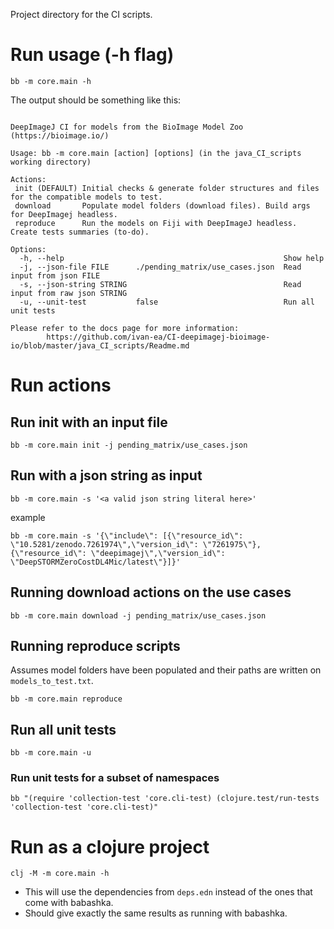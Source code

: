 Project directory for the CI scripts.

# Run usage (-h flag)
````
bb -m core.main -h
````
The output should be something like this:
````

DeepImageJ CI for models from the BioImage Model Zoo (https://bioimage.io/)

Usage: bb -m core.main [action] [options] (in the java_CI_scripts working directory)

Actions:
 init (DEFAULT) Initial checks & generate folder structures and files for the compatible models to test.
 download       Populate model folders (download files). Build args for DeepImagej headless.
 reproduce      Run the models on Fiji with DeepImageJ headless. Create tests summaries (to-do).

Options:
  -h, --help                                                 Show help
  -j, --json-file FILE      ./pending_matrix/use_cases.json  Read input from json FILE
  -s, --json-string STRING                                   Read input from raw json STRING
  -u, --unit-test           false                            Run all unit tests

Please refer to the docs page for more information:
        https://github.com/ivan-ea/CI-deepimagej-bioimage-io/blob/master/java_CI_scripts/Readme.md
````

# Run actions

## Run init with an input file
 
````
bb -m core.main init -j pending_matrix/use_cases.json
````

## Run with a json string as input
````
bb -m core.main -s '<a valid json string literal here>'
````
example
````
bb -m core.main -s '{\"include\": [{\"resource_id\": \"10.5281/zenodo.7261974\",\"version_id\": \"7261975\"}, {\"resource_id\": \"deepimagej\",\"version_id\": \"DeepSTORMZeroCostDL4Mic/latest\"}]}'
````

## Running download actions on the use cases
````
bb -m core.main download -j pending_matrix/use_cases.json
````

## Running reproduce scripts 
Assumes model folders have been populated and their paths are written on `models_to_test.txt`.
````
bb -m core.main reproduce
````


## Run all unit tests
````
bb -m core.main -u
````

### Run unit tests for a subset of namespaces
````
bb "(require 'collection-test 'core.cli-test) (clojure.test/run-tests 'collection-test 'core.cli-test)"
````

# Run as a clojure project
````
clj -M -m core.main -h
````
- This will use the dependencies from `deps.edn` instead of the ones that come with babashka.
- Should give exactly the same results as running with babashka.
